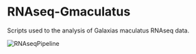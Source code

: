 # RNAseq-Gmaculatus

Scripts used to the analysis of Galaxias maculatus RNAseq data.

![RNAseqPipeline](https://user-images.githubusercontent.com/109176403/189712655-cc501404-df97-41ca-ae1c-fbc05ea63a2d.png)
